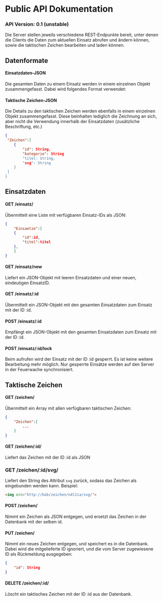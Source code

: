 # Public API Dokumentation
### API Version: 0.1 (unstable)

Die Server stellen jeweils verschiedene REST-Endpunkte bereit, unter denen die Clients die Daten zum aktuellen Einsatz abrufen und ändern können, sowie die taktischen Zeichen bearbeiten und laden können.

## Datenformate

#### Einsatzdaten-JSON

Die gesamten Daten zu einem Einsatz werden in einem einzelnen Objekt zusammengefasst. Dabei wird folgendes Format verwendet:


#### Taktische Zeichen-JSON

Die Details zu den taktischen Zeichen werden ebenfalls in einem einzelnen Objekt zusammengefasst. Diese beinhalten lediglich die Zeichnung an sich, aber nicht die Verwendung innerhalb der Einsatzdaten (zusätzliche Beschriftung, etc.)

```JSON
{
 "Zeichen":[
    {
        "id": String,
        "kategorie": String
        "titel: String,
        "svg": String
    }
 ]   
}

```

## Einsatzdaten
#### GET /einsatz/
Übermittelt eine Liste mit verfügbaren Einsatz-IDs als JSON:

```JSON
{
    "Einsaetze":[
    {
        "id":id, 
        "titel":titel
    },
    ]
}
```
#### GET /einsatz/new
Liefert ein JSON-Objekt mit leeren Einsatzdaten und einer neuen, eindeutigen EinsatzID.
#### GET /einsatz/:id
Übermittelt ein JSON-Objekt mit den gesamten Einsatzdaten zum Einsatz mit der ID :id.
#### POST /einsatz/:id
Empfängt ein JSON-Objekt mit den gesamten Einsatzdaten zum Einsatz mit der ID :id.
#### POST /einsatz/:id/lock
Beim aufrufen wird der Einsatz mit der ID :id gesperrt. Es ist keine weitere Bearbeitung mehr möglich. Nur gesperrte Einsätze werden auf den Server in der Feuerwache synchronisiert.

## Taktische Zeichen
#### GET /zeichen/
Übermittelt ein Array mit allen verfügbaren taktischen Zeichen:
```JSON
{
    "Zeichen":[
        ...
    ]
}
```

#### GET /zeichen/:id/
Liefert das Zeichen mit der ID :id als JSON

### GET /zeichen/:id/svg/
Liefert den String des Attribut ```svg``` zurück, sodass das Zeichen als <img> eingebunden werden kann. Beispiel: 
```HTML
<img src="http://bob/zeichen/n4l2ia/svg/">
```

#### POST /zeichen/
Nimmt ein Zeichen als JSON entgegen, und ersetzt das Zeichen in der Datenbank mit der selben id.

#### PUT /zeichen/
Nimmt ein neues Zeichen entgegen, und speichert es in die Datenbank. Dabei wird die mitgelieferte ID ignoriert, und die vom Server zugewiesene ID als Rückmeldung ausgegeben:
```JSON
{
    "id": String
}
```
#### DELETE /zeichen/:id/
Löscht ein taktisches Zeichen mit der ID :id aus der Datenbank.


